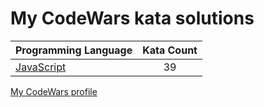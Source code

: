 # My CodeWars kata solutions

|    Programming Language  |    Kata Count  | 
|----------|:-------------:|
| [JavaScript](https://github.com/crabn3bula/programming-problems/tree/master/codewars/javascript) | 39 | 


[My CodeWars profile](https://www.codewars.com/users/crabn3bula)